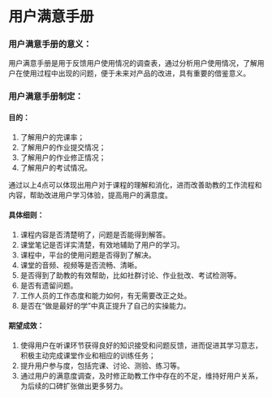 # 用户满意手册

### 用户满意手册的意义：
用户满意手册是用于反馈用户使用情况的调查表，通过分析用户使用情况，了解用户在使用过程中出现的问题，便于未来对产品的改进，具有重要的借鉴意义。

### 用户满意手册制定：

#### 目的：
1. 了解用户的完课率；
2. 了解用户的作业提交情况；
3. 了解用户的作业修正情况；
4. 了解用户的考试情况。

通过以上4点可以体现出用户对于课程的理解和消化，进而改善助教的工作流程和内容，帮助改进用户学习体验，提高用户的满意度。

#### 具体细则：
1. 课程内容是否清楚明了，问题是否能得到解答。
2. 课堂笔记是否详实清楚，有效地辅助了用户的学习。
3. 课程中，平台的使用问题是否得到了解决。
4. 课堂的音频、视频等是否流畅、清晰。
5. 是否得到了助教的有效帮助，比如社群讨论、作业批改、考试检测等。
6. 是否有遗留问题。
7. 工作人员的工作态度和能力如何，有无需要改正之处。
8. 是否在“做是最好的学”中真正提升了自己的实操能力。

#### 期望成效：
1. 使得用户在听课环节获得良好的知识接受和问题反馈，进而促进其学习意志，积极主动完成课堂作业和相应的训练任务；
2. 提升用户参与度，包括完课、讨论、测验、练习等。
3. 通过用户的满意度调查，及时修正助教工作中存在的不足，维持好用户关系，为后续的口碑扩张做出更多努力。
